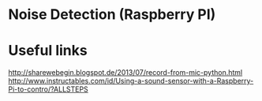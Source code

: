 # Noise Detection (Raspberry PI)

# Useful links
http://sharewebegin.blogspot.de/2013/07/record-from-mic-python.html
http://www.instructables.com/id/Using-a-sound-sensor-with-a-Raspberry-Pi-to-contro/?ALLSTEPS